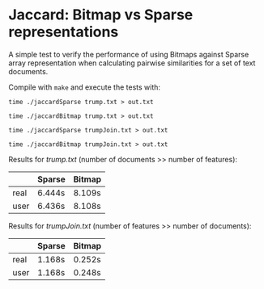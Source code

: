 # Jaccard: Bitmap vs Sparse representations

A simple test to verify the performance of using Bitmaps against Sparse array representation when calculating pairwise similarities for a set of text documents.

Compile with `make` and execute the tests with:

`time ./jaccardSparse trump.txt > out.txt`

`time ./jaccardBitmap trump.txt > out.txt`

`time ./jaccardSparse trumpJoin.txt > out.txt`

`time ./jaccardBitmap trumpJoin.txt > out.txt`

Results for *trump.txt* (number of documents >> number of features):

| | Sparse | Bitmap |
|---|---|---|
|real | 6.444s | 8.109s |
| user | 6.436s | 8.108s |

Results for *trumpJoin.txt* (number of features >> number of documents):

| | Sparse | Bitmap |
|---|---|---|
|real | 1.168s | 0.252s |
| user | 1.168s | 0.248s |
